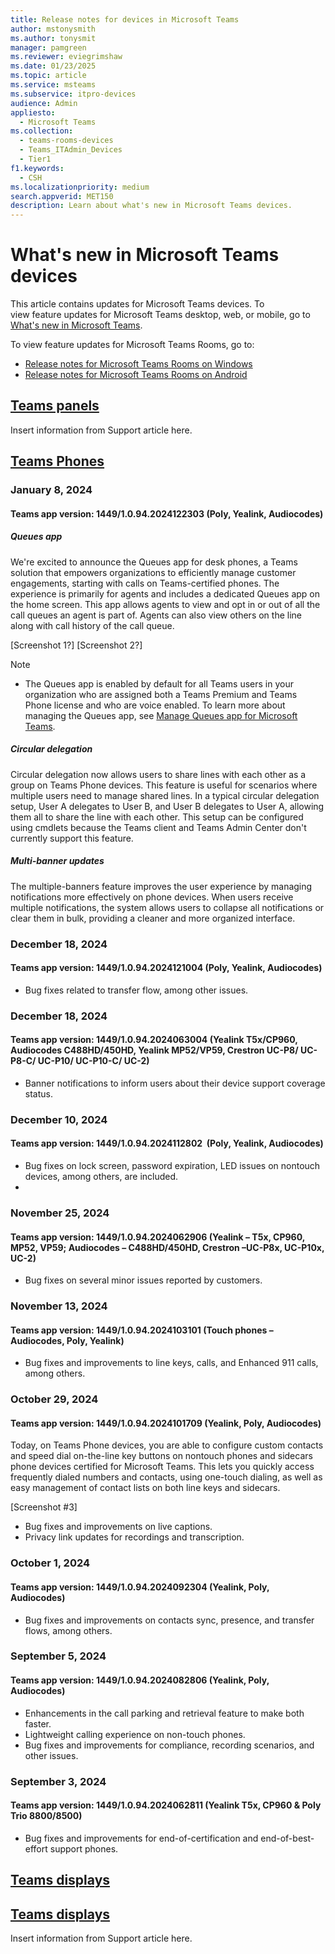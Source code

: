 ```yaml
---
title: Release notes for devices in Microsoft Teams
author: mstonysmith
ms.author: tonysmit
manager: pamgreen
ms.reviewer: eviegrimshaw
ms.date: 01/23/2025
ms.topic: article
ms.service: msteams
ms.subservice: itpro-devices
audience: Admin
appliesto:
  - Microsoft Teams
ms.collection:
  - teams-rooms-devices
  - Teams_ITAdmin_Devices
  - Tier1
f1.keywords:
  - CSH
ms.localizationpriority: medium
search.appverid: MET150
description: Learn about what's new in Microsoft Teams devices.
---
```


# What's new in Microsoft Teams devices

This article contains updates for Microsoft Teams devices. To view feature updates for Microsoft Teams desktop, web, or mobile, go to [What's new in Microsoft Teams](https://support.microsoft.com/office/what-s-new-in-microsoft-teams-d7092a6d-c896-424c-b362-a472d5f105de).

To view feature updates for Microsoft Teams Rooms, go to:

- [Release notes for Microsoft Teams Rooms on Windows](../rooms/rooms-release-note.md)
- [Release notes for Microsoft Teams Rooms on Android](../rooms/rooms-release-note.md)

## [Teams panels](#tab/panels)

Insert information from Support article here.

## [Teams Phones](#tab/phones)

### January 8, 2024

#### Teams app version: 1449/1.0.94.2024122303 (Poly, Yealink, Audiocodes)

##### Queues app

We're excited to announce the Queues app for desk phones, a Teams solution that empowers organizations to efficiently manage customer engagements, starting with calls on Teams-certified phones. The experience is primarily for agents and includes a dedicated Queues app on the home screen. This app allows agents to view and opt in or out of all the call queues an agent is part of. Agents can also view others on the line along with call history of the call queue.

[Screenshot 1?]
[Screenshot 2?]

> [!NOTE]
> - The Queues app is enabled by default for all Teams users in your organization who are assigned both a Teams Premium and Teams Phone license and who are voice enabled. To learn more about managing the Queues app, see [Manage Queues app for Microsoft Teams](../manage-queues-app.md).

##### Circular delegation

Circular delegation now allows users to share lines with each other as a group on Teams Phone devices. This feature is useful for scenarios where multiple users need to manage shared lines. In a typical circular delegation setup, User A delegates to User B, and User B delegates to User A, allowing them all to share the line with each other. This setup can be configured using cmdlets because the Teams client and Teams Admin Center don't currently support this feature. ​​​​​​​

##### Multi-banner updates

The multiple-banners feature improves the user experience by managing notifications more effectively on phone devices. When users receive multiple notifications, the system allows users to collapse all notifications or clear them in bulk, providing a cleaner and more organized interface.

### December 18, 2024

#### Teams app version: 1449/1.0.94.2024121004 (Poly, Yealink, Audiocodes)

- Bug fixes related to transfer flow, among other issues.

### December 18, 2024

#### Teams app version: 1449/1.0.94.2024063004 (Yealink T5x/CP960, Audiocodes C488HD/450HD, Yealink MP52/VP59, Crestron UC-P8/ UC-P8-C/ UC-P10/ UC-P10-C/ UC-2)

- Banner notifications to inform users about their device support coverage status.

### December 10, 2024

#### Teams app version: 1449/1.0.94.2024112802  (Poly, Yealink, Audiocodes)​​​​​​​

- Bug fixes on lock screen, password expiration, LED issues on nontouch devices, among others, are included.
- 
### November 25, 2024

#### Teams app version: 1449/1.0.94.2024062906 (Yealink – T5x, CP960, MP52, VP59; Audiocodes – C488HD/450HD, Crestron –UC-P8x, UC-P10x, UC-2)

- Bug fixes on several minor issues reported by customers.

### November 13, 2024

#### Teams app version: 1449/1.0.94.2024103101 (Touch phones – Audiocodes, Poly, Yealink)

- Bug fixes and improvements to line keys, calls, and Enhanced 911 calls, among others.

### October 29, 2024

#### Teams app version: 1449/1.0.94.2024101709 (Yealink, Poly, Audiocodes)

Today, on Teams Phone devices, you are able to configure custom contacts and speed dial on-the-line key buttons on nontouch phones and sidecars phone devices certified for Microsoft Teams. This lets you quickly access frequently dialed numbers and contacts, using one-touch dialing, as well as easy management of contact lists on both line keys and sidecars.

[Screenshot #3]

- Bug fixes and improvements on live captions.
- Privacy link updates for recordings and transcription.

### October 1, 2024

#### Teams app version: 1449/1.0.94.2024092304 (Yealink, Poly, Audiocodes)

- Bug fixes and improvements on contacts sync, presence, and transfer flows, among others.

### September 5, 2024

#### Teams app version: 1449/1.0.94.2024082806 (Yealink, Poly, Audiocodes)

- Enhancements in the call parking and retrieval feature to make both faster.
- Lightweight calling experience on non-touch phones.
- Bug fixes and improvements for compliance, recording scenarios, and other issues.

### September 3, 2024

#### Teams app version: 1449/1.0.94.2024062811 (Yealink T5x, CP960 & Poly Trio 8800/8500)

- Bug fixes and improvements for end-of-certification and end-of-best-effort support phones.


## [Teams displays](#tab/displays)


## [Teams displays](#tab/displays)

Insert information from Support article here.
